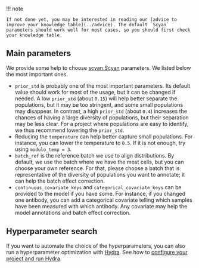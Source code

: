 !!! note

    If not done yet, you may be interested in reading our [advice to improve your knowledge table](../advice). The default `Scyan` parameters should work well for most cases, so you should first check your knowledge table.

## Main parameters

We provide some help to choose [scyan.Scyan](../api/model.md) parameters. We listed below the most important ones.

- `prior_std` is probably one of the most important parameters. Its default value should work for most of the usage, but it can be changed if needed. A low `prior_std` (about `0.15`) will help better separate the populations, but it may be too stringent, and some small populations may disappear. In contrast, a high `prior_std` (about `0.4`) increases the chances of having a large diversity of populations, but their separation may be less clear. For a project where populations are easy to identify, we thus recommend lowering the `prior_std`.
- Reducing the `temperature` can help better capture small populations. For instance, you can lower the temperature to `0.5`. If it is not enough, try using `modulo_temp = 3`.
- `batch_ref` is the reference batch we use to align distributions. By default, we use the batch where we have the most cells, but you can choose your own reference. For that, please choose a batch that is representative of the diversity of populations you want to annotate; it can help the batch effect correction.
- `continuous_covariate_keys` and `categorical_covariate_keys` can be provided to the model if you have some. For instance, if you changed one antibody, you can add a categorical covariate telling which samples have been measured with which antibody. Any covariate may help the model annotations and batch effect correction.

## Hyperparameter search

If you want to automate the choice of the hyperparameters, you can also run a hyperparameter optimization with [Hydra](https://hydra.cc/docs/intro/). See how to [configure your project and run Hydra](./hydra_wandb.md).
